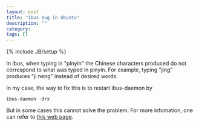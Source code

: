 ```yaml
---
layout: post
title: "Ibus bug in Ubuntu"
description: ""
category: 
tags: []
---
```

{% include JB/setup %}

In ibus, when typing in "pinyin" the Chinese characters produced do not correspond to what was typed in pinyin. For example, typing "jing" produces "ji neng" instead of desired words.

In my case, the way to fix this is to restart ibus-daemon by 

```
ibus-daemon -drx
```

But in some cases this cannot solve the problem. For more infomation, one can refer to [this web page](https://bugs.launchpad.net/ubuntu/+source/ibus-pinyin/+bug/1298700).
